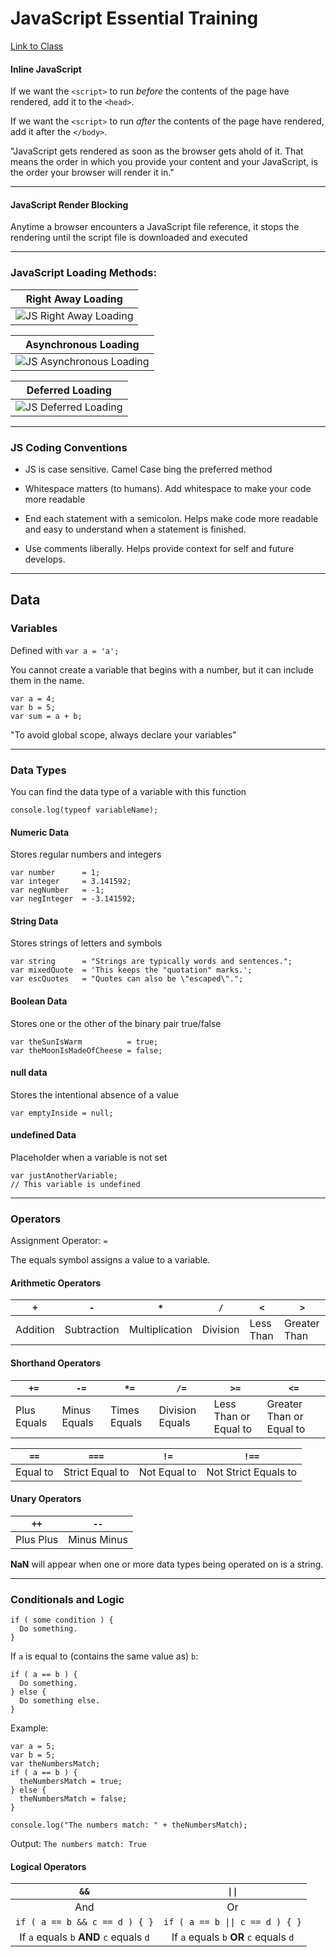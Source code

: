 # JavaScript Essential Training
[Link to Class](https://www.lynda.com/JavaScript-tutorials/JavaScript-Essential-Training/574716-2.html)

#### Inline JavaScript
If we want the `<script>` to run _before_ the contents of the page have rendered, add it to the `<head>`.

If we want the `<script>` to run _after_ the contents of the page have rendered, add it after the `</body>`.

"JavaScript gets rendered as soon as the browser gets ahold of it.
That means the order in which you provide your content and your JavaScript, is the order your browser will render it in."

---
#### JavaScript Render Blocking

Anytime a browser encounters a JavaScript file reference, it stops the rendering until the script file is downloaded and executed

---

### JavaScript Loading Methods:

| Right Away Loading |
| ------------------ |
| ![JS Right Away Loading](https://i.imgur.com/UV7FqxB.png) |

| Asynchronous Loading |
| -------------------- |
| ![JS Asynchronous Loading](https://i.imgur.com/ezxq1rO.png) |

| Deferred Loading |
| ---------------- |
| ![JS Deferred Loading](https://i.imgur.com/4wuzdCt.png) |

---

### JS Coding Conventions

* JS is case sensitive. Camel Case bing the preferred method

* Whitespace matters (to humans). Add whitespace to make your code more readable

* End each statement with a semicolon. Helps make code more readable and easy to understand when a statement is finished.

* Use comments liberally. Helps provide context for self and future develops.

---

## Data

### Variables

Defined with ``` var a = 'a'; ```

You cannot create a variable that begins with a number, but it can include them in the name.

```
var a = 4;
var b = 5;
var sum = a + b;
```

"To avoid global scope, always declare your variables"

---
### Data Types
You can find the data type of a variable with this function
```
console.log(typeof variableName);
```

#### Numeric Data
Stores regular numbers and integers
```
var number      = 1;
var integer     = 3.141592;
var negNumber   = -1;
var negInteger  = -3.141592;
```

#### String Data
Stores strings of letters and symbols
```
var string      = "Strings are typically words and sentences.";
var mixedQuote  = 'This keeps the "quotation" marks.';
var escQuotes   = "Quotes can also be \"escaped\".";
```

#### Boolean Data
Stores one or the other of the binary pair true/false
```
var theSunIsWarm          = true;
var theMoonIsMadeOfCheese = false;
```

#### null data
Stores the intentional absence of a value
```
var emptyInside = null;
```

#### undefined Data
Placeholder when a variable is not set
```
var justAnotherVariable;
// This variable is undefined
```
---

### Operators
Assignment Operator: `=`

The equals symbol assigns a value to a variable.

#### Arithmetic Operators

| `+` | `-` | `*` | `/` | `<` | `>` |
|----------|-------------|----------------|----------|-----------|--------------|
| Addition | Subtraction | Multiplication | Division | Less Than | Greater Than |

#### Shorthand Operators

| `+=` | `-=` | `*=` | `/=` | `>=` | `<=` |
|-------------|--------------|--------------|-----------------|-----------------------|--------------------------|
| Plus Equals | Minus Equals | Times Equals | Division Equals | Less Than or Equal to | Greater Than or Equal to |

| `==` | `===` | `!=` | `!==` |
|----------|-----------------|--------------|----------------------|
| Equal to | Strict Equal to | Not Equal to | Not Strict Equals to |

#### Unary Operators

| `++` | `--` |
|-----------|-------------|
| Plus Plus | Minus Minus |

**NaN** will appear when one or more data types being operated on is a string.

---

### Conditionals and Logic

```
if ( some condition ) {
  Do something.
}
```

If `a` is equal to (contains the same value as) `b`:
```
if ( a == b ) {
  Do something.
} else {
  Do something else.
}
```

Example:
```
var a = 5;
var b = 5;
var theNumbersMatch;
if ( a == b ) {
  theNumbersMatch = true;
} else {
  theNumbersMatch = false;
}

console.log("The numbers match: " + theNumbersMatch);
```
Output: `The numbers match: True`

#### Logical Operators

| `&&` | `\|\|` |
|:---:|:---:|
| And | Or |
| `if ( a == b && c == d ) { }` | `if ( a == b \|\| c == d ) { }` |
| If `a` equals `b` **AND** `c` equals `d` | If `a` equals `b` **OR** `c` equals `d` |
